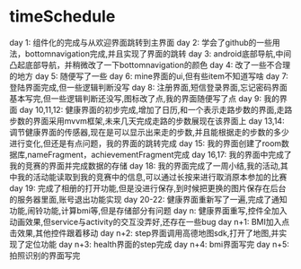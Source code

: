 # timeSchedule
day 1: 
组件化的完成与从欢迎界面跳转到主界面 
day 2: 
学会了github的一些用法，bottomnavigation完成,并且实现了界面的跳转
day 3: 
android底部导航,中间凸起底部导航，并稍微改了一下bottomnavigation的颜色
day 4: 
改了一些不合理的地方
day 5: 
随便写了一些
day 6: 
mine界面的ui,但有些item不知道写啥
day 7: 
登陆界面完成,但一些逻辑判断没写
day 8: 
注册界面,短信登录界面,忘记密码界面基本写完,但一些逻辑判断还没写,图标改了点,我的界面随便写了点
day 9: 
我的界面
day 10,11,12:
健康界面的初步完成,增加了日历,和一个表示走路步数的界面,走路步数的界面采用mvvm框架,未来几天完成走路的步数展现在该界面上
day 13,14:
调节健康界面的传感器,现在是可以显示出来走的步数,并且能根据走的步数的多少进行变化,但还是有点问题，我的界面的跳转完成
day 15:
我的界面创建了room数据库,nameFragment，achievementFragment完成
day 16,17:
我的界面中完成了我的竞赛的界面并完成数据的存储
day 18:
我的界面完成了一周小结,我的活动,其中我的活动能读取到我的竞赛中的信息,可以通过长按来进行取消原本参加的比赛
day 19:
完成了相册的打开功能,但是没进行保存,到时候把更换的图片保存在后台的服务器里面,账号退出功能实现
day 20-22:
健康界面重新写了一遍,完成了通知功能,闹铃功能,计算bmi等,但是存储部分有问题
day n:
健康界面重写,控件全加入动画效果,但service与activity的交互没弄好,还存在一些bug
day n+1:
BMI加入点击效果,其他控件跟着移动
day n+2:
step界面调用高德地图sdk,打开了地图,并实现了定位功能
day n+3:
health界面的step完成
day n+4:
bmi界面写完
day n+5:
拍照识别的界面写完
